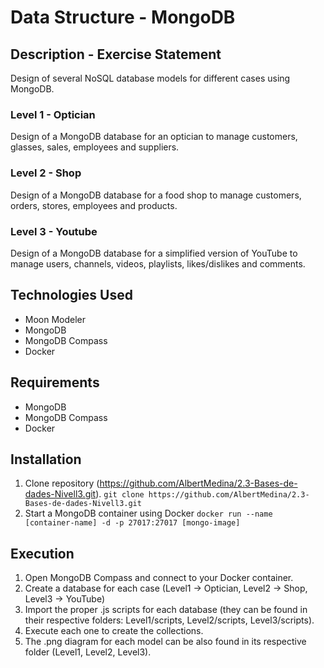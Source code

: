 # Data Structure - MongoDB

## Description - Exercise Statement
Design of several NoSQL database models for different cases using MongoDB.

### Level 1 - Optician
Design of a MongoDB database for an optician to manage customers, glasses, sales, employees and suppliers.

### Level 2 - Shop
Design of a MongoDB database for a food shop to manage customers, orders, stores, employees and products.

### Level 3 - Youtube
Design of a MongoDB database for a simplified version of YouTube to manage users, channels, videos, playlists, likes/dislikes and comments.

## Technologies Used
- Moon Modeler
- MongoDB
- MongoDB Compass
- Docker

## Requirements
- MongoDB
- MongoDB Compass
- Docker

## Installation
1. Clone repository (https://github.com/AlbertMedina/2.3-Bases-de-dades-Nivell3.git).
`git clone https://github.com/AlbertMedina/2.3-Bases-de-dades-Nivell3.git`
2. Start a MongoDB container using Docker
`docker run --name [container-name] -d -p 27017:27017 [mongo-image]`

## Execution
1. Open MongoDB Compass and connect to your Docker container.
2. Create a database for each case (Level1 -> Optician, Level2 -> Shop, Level3 -> YouTube)
3. Import the proper .js scripts for each database (they can be found in their respective folders: Level1/scripts, Level2/scripts, Level3/scripts).
4. Execute each one to create the collections.
5. The .png diagram for each model can be also found in its respective folder (Level1, Level2, Level3).
